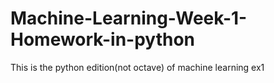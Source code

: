 # Machine-Learning-Week-1-Homework-in-python
This is the python edition(not octave) of machine learning ex1
